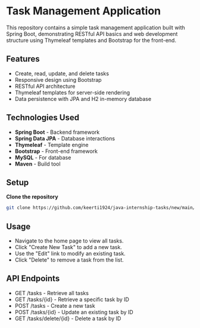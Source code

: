 # Task Management Application

This repository contains a simple task management application built with Spring Boot, demonstrating RESTful API basics and web development structure using Thymeleaf templates and Bootstrap for the front-end.

## Features

- Create, read, update, and delete tasks
- Responsive design using Bootstrap
- RESTful API architecture
- Thymeleaf templates for server-side rendering
- Data persistence with JPA and H2 in-memory database

## Technologies Used

- **Spring Boot** - Backend framework
- **Spring Data JPA** - Database interactions
- **Thymeleaf** - Template engine
- **Bootstrap** - Front-end framework
- **MySQL** - For database
- **Maven** - Build tool

## Setup

**Clone the repository**

   ```bash
   git clone https://github.com/keerti1924/java-internship-tasks/new/main/Week14/14_August_2024.git
  ```

## Usage
- Navigate to the home page to view all tasks.
- Click "Create New Task" to add a new task.
- Use the "Edit" link to modify an existing task.
- Click "Delete" to remove a task from the list.

## API Endpoints
- GET /tasks - Retrieve all tasks
- GET /tasks/{id} - Retrieve a specific task by ID
- POST /tasks - Create a new task
- POST /tasks/{id} - Update an existing task by ID
- GET /tasks/delete/{id} - Delete a task by ID
